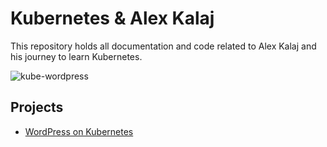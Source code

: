 # Kubernetes & Alex Kalaj

This repository holds all documentation and code related to Alex Kalaj and his journey to learn Kubernetes.

![kube-wordpress](https://encrypted-tbn0.gstatic.com/images?q=tbn:ANd9GcRQ71hJmgPFs5vMUOSWMFFb-KfosS1800omfkk1C5G0Ge8RMGfOWg)

## Projects
- [WordPress on Kubernetes](https://github.com/akalaj/kubernetes/tree/master/projects/wordpress)
